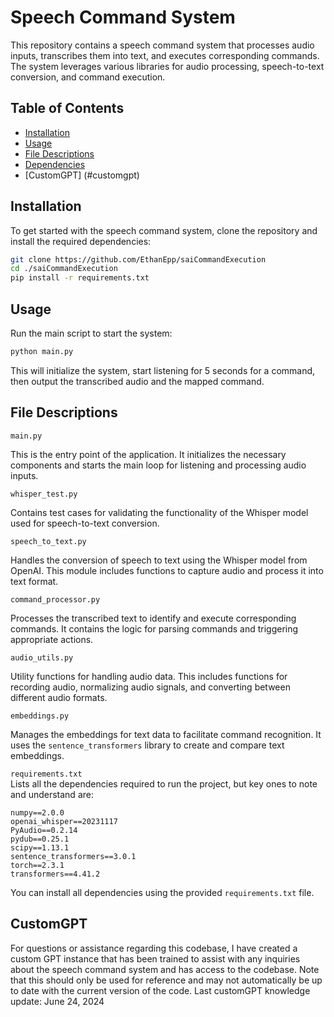 # Speech Command System

This repository contains a speech command system that processes audio inputs, transcribes them into text, and executes corresponding commands. The system leverages various libraries for audio processing, speech-to-text conversion, and command execution.

## Table of Contents
- [Installation](#installation)
- [Usage](#usage)
- [File Descriptions](#file-descriptions)
- [Dependencies](#dependencies)
- [CustomGPT] (#customgpt)

## Installation

To get started with the speech command system, clone the repository and install the required dependencies:

```bash
git clone https://github.com/EthanEpp/saiCommandExecution
cd ./saiCommandExecution
pip install -r requirements.txt
```

## Usage

Run the main script to start the system:

```bash
python main.py
```

This will initialize the system, start listening for 5 seconds for a command, then output the transcribed audio and the mapped command.

## File Descriptions

`main.py`

This is the entry point of the application. It initializes the necessary components and starts the main loop for listening and processing audio inputs.

`whisper_test.py`

Contains test cases for validating the functionality of the Whisper model used for speech-to-text conversion.

`speech_to_text.py`

Handles the conversion of speech to text using the Whisper model from OpenAI. This module includes functions to capture audio and process it into text format.

`command_processor.py`

Processes the transcribed text to identify and execute corresponding commands. It contains the logic for parsing commands and triggering appropriate actions.

`audio_utils.py`

Utility functions for handling audio data. This includes functions for recording audio, normalizing audio signals, and converting between different audio formats.

`embeddings.py`

Manages the embeddings for text data to facilitate command recognition. It uses the `sentence_transformers` library to create and compare text embeddings.

`requirements.txt`\
Lists all the dependencies required to run the project, but key ones to note and understand are:

```plaintext
numpy==2.0.0
openai_whisper==20231117
PyAudio==0.2.14
pydub==0.25.1
scipy==1.13.1
sentence_transformers==3.0.1
torch==2.3.1
transformers==4.41.2
```
You can install all dependencies using the provided `requirements.txt` file.


## CustomGPT

For questions or assistance regarding this codebase, I have created a custom GPT instance that has been trained to assist with any inquiries about the speech command system and has access to the codebase. Note that this should only be used for reference and may not automatically be up to date with the current version of the code. Last customGPT knowledge update: June 24, 2024
